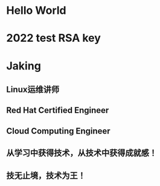 # Hello World
2022 test RSA key
=======
# Jaking
## Linux运维讲师
## Red Hat Certified Engineer
## Cloud Computing Engineer  
## 从学习中获得技术，从技术中获得成就感！
## 技无止境，技术为王！
